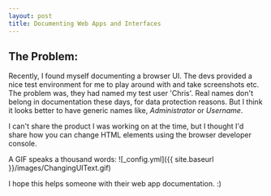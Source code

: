 ```yaml
---
layout: post
title: Documenting Web Apps and Interfaces
---
```


## The Problem:
Recently, I found myself documenting a browser UI. The devs provided a nice test environment for me to play around with and take screenshots etc. The problem was, they had named my test user 'Chris'. Real names don't belong in documentation these days, for data protection reasons. But I think it looks better to have generic names like, *Administrator* or *Username*.

I can't share the product I was working on at the time, but I thought I'd share how you can change HTML elements using the browser developer console. 

A GIF speaks a thousand words:
![_config.yml]({{ site.baseurl }}/images/ChangingUIText.gif)

I hope this helps someone with their web app documentation. :)
